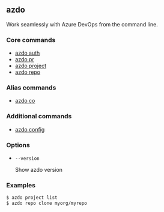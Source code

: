 ## azdo
Work seamlessly with Azure DevOps from the command line.
### Core commands
* [azdo auth](./azdo_auth.md)
* [azdo pr](./azdo_pr.md)
* [azdo project](./azdo_project.md)
* [azdo repo](./azdo_repo.md)

### Alias commands
* [azdo co](./azdo_co.md)

### Additional commands
* [azdo config](./azdo_config.md)

### Options


* `--version`

	Show azdo version


### Examples

```bash
$ azdo project list
$ azdo repo clone myorg/myrepo
```

